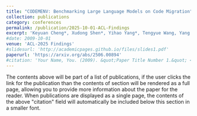 ```yaml
---
title: "CODEMENV: Benchmarking Large Language Models on Code Migration"
collection: publications
category: conferences
permalink: /publication/2025-10-01-ACL-Findings
excerpt: 'Keyuan Cheng*, Xudong Shen*, Yihao Yang*, Tengyue Wang, Yang Cao, Muhammad Asif Ali, Hanbin Wang, Lijie Hu, Di Wang'
#date: 2009-10-01
venue: 'ACL-2025 Findings'
#slidesurl: 'http://academicpages.github.io/files/slides1.pdf'
paperurl: 'https://arxiv.org/abs/2506.00894'
#citation: 'Your Name, You. (2009). &quot;Paper Title Number 1.&quot; <i>Journal 1</i>. 1(1).'
---
```


The contents above will be part of a list of publications, if the user clicks the link for the publication than the contents of section will be rendered as a full page, allowing you to provide more information about the paper for the reader. When publications are displayed as a single page, the contents of the above "citation" field will automatically be included below this section in a smaller font.
